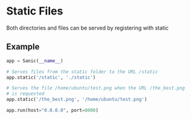 # Static Files

Both directories and files can be served by registering with static

## Example

```python
app = Sanic(__name__)

# Serves files from the static folder to the URL /static
app.static('/static', './static')

# Serves the file /home/ubuntu/test.png when the URL /the_best.png
# is requested
app.static('/the_best.png', '/home/ubuntu/test.png')

app.run(host="0.0.0.0", port=8000)
```
